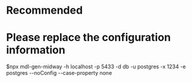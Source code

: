 # Recommended

# Please replace the configuration information

$npx mdl-gen-midway -h localhost -p 5433 -d db -u postgres -x 1234 -e postgres --noConfig --case-property none
